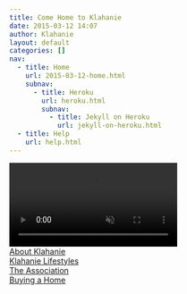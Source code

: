 ```yaml
---
title: Come Home to Klahanie
date: 2015-03-12 14:07
author: Klahanie
layout: default
categories: []
nav:
  - title: Home
    url: 2015-03-12-home.html
    subnav:
      - title: Heroku
        url: heroku.html
        subnav:
          - title: Jekyll on Heroku
            url: jekyll-on-heroku.html
  - title: Help
    url: help.html
---
```


<!--<img src="http://klahanie.com/wp-content/uploads/2020/03/flowers-spring-head-e1583833513464.jpg" alt="Photo of cherry blossoms" class="img-fluid">-->
<video autoplay muted class="img-fluid">
<source src="http://klahanie.com/wp-content/uploads/2020/01/klahanie_come_home_to_klahanie-1.mp4">
</video>
<div>
  <div class="bignav green col-3 float-left"><a href="about-klahanie.html">About Klahanie</a></div>
  <div class="bignav orange col-3 float-left"><a href="klahanie-lifestyles.html">Klahanie Lifestyles</a></div>
  <div class="bignav green2 col-3 float-left"><a href="the-association.html">The Association</a></div>
  <div class="bignav blue col-3 float-left"><a href="buying-a-home.html">Buying a Home</a></div>
</div>



